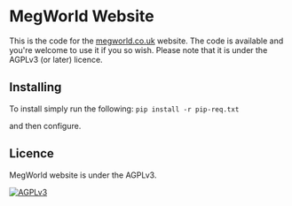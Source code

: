 MegWorld Website
================

This is the code for the [megworld.co.uk](https://megworld.co.uk) website.
The code is available and you're welcome to use it if you so wish. Please note
that it is under the AGPLv3 (or later) licence.

Installing
----------

To install simply run the following:
`pip install -r pip-req.txt`

and then configure.


Licence
-------

MegWorld website is under the AGPLv3.

[<img src="https://www.gnu.org/graphics/agplv3-155x51.png" alt="AGPLv3">](https://www.gnu.org/licenses/agpl-3.0.html)
